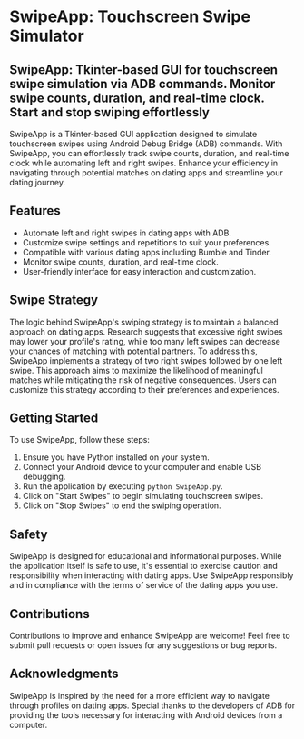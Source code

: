 # SwipeApp: Touchscreen Swipe Simulator
SwipeApp: Tkinter-based GUI for touchscreen swipe simulation via ADB commands. Monitor swipe counts, duration, and real-time clock. Start and stop swiping effortlessly
-------------------------------------------------------------------------------------------------------------------------------------------------------------------

SwipeApp is a Tkinter-based GUI application designed to simulate touchscreen swipes using Android Debug Bridge (ADB) commands. With SwipeApp, you can effortlessly track swipe counts, duration, and real-time clock while automating left and right swipes. Enhance your efficiency in navigating through potential matches on dating apps and streamline your dating journey.

## Features

- Automate left and right swipes in dating apps with ADB.
- Customize swipe settings and repetitions to suit your preferences.
- Compatible with various dating apps including Bumble and Tinder.
- Monitor swipe counts, duration, and real-time clock.
- User-friendly interface for easy interaction and customization.

## Swipe Strategy

The logic behind SwipeApp's swiping strategy is to maintain a balanced approach on dating apps. Research suggests that excessive right swipes may lower your profile's rating, while too many left swipes can decrease your chances of matching with potential partners. To address this, SwipeApp implements a strategy of two right swipes followed by one left swipe. This approach aims to maximize the likelihood of meaningful matches while mitigating the risk of negative consequences. Users can customize this strategy according to their preferences and experiences.

## Getting Started

To use SwipeApp, follow these steps:

1. Ensure you have Python installed on your system.
2. Connect your Android device to your computer and enable USB debugging.
3. Run the application by executing `python SwipeApp.py`.
4. Click on "Start Swipes" to begin simulating touchscreen swipes.
5. Click on "Stop Swipes" to end the swiping operation.

## Safety

SwipeApp is designed for educational and informational purposes. While the application itself is safe to use, it's essential to exercise caution and responsibility when interacting with dating apps. Use SwipeApp responsibly and in compliance with the terms of service of the dating apps you use.

## Contributions

Contributions to improve and enhance SwipeApp are welcome! Feel free to submit pull requests or open issues for any suggestions or bug reports.

## Acknowledgments

SwipeApp is inspired by the need for a more efficient way to navigate through profiles on dating apps. Special thanks to the developers of ADB for providing the tools necessary for interacting with Android devices from a computer.
